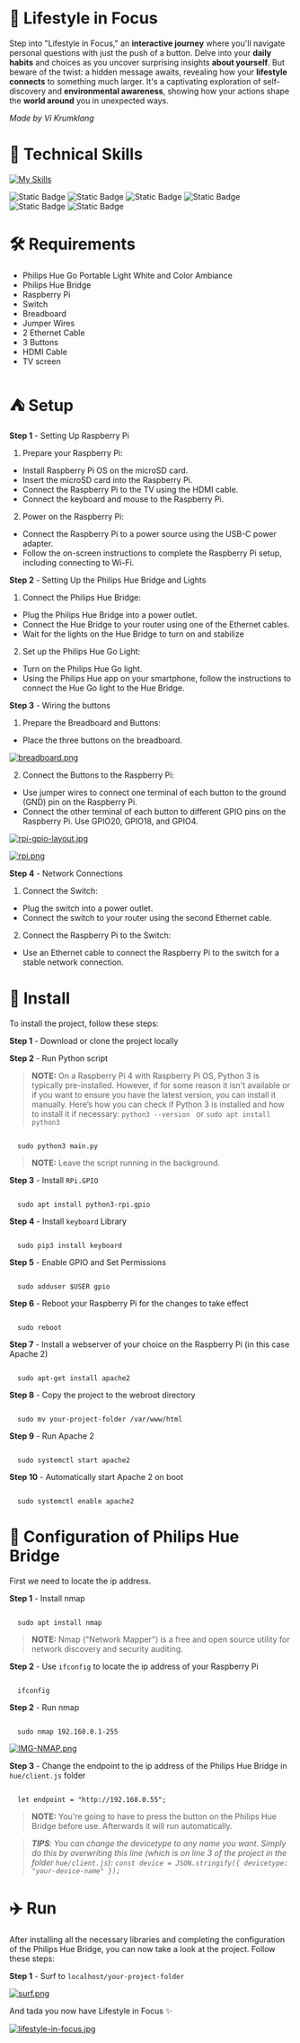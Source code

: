 # 🏡 Lifestyle in Focus

Step into "Lifestyle in Focus," an **interactive journey** where you'll navigate personal questions with just the push of a button. Delve into your **daily habits** and choices as you uncover surprising insights **about yourself**. But beware of the twist: a hidden message awaits, revealing how your **lifestyle connects** to something much larger. It's a captivating exploration of self-discovery and **environmental awareness**, showing how your actions shape the **world around** you in unexpected ways.

*Made by Vi Krumklang*

# 💼 Technical Skills

[![My Skills](https://skillicons.dev/icons?i=python,js,html,css,raspberrypi,illustrator)](https://skillicons.dev)

![Static Badge](https://img.shields.io/badge/Python-code?style=flat&logo=Python&label=Code&labelColor=grey&color=%23628aac)
![Static Badge](https://img.shields.io/badge/JavaScript-code?style=flat&logo=JavaScript&label=Code&labelColor=grey&color=%23f0db4f)
![Static Badge](https://img.shields.io/badge/HTML5-code?style=flat&logo=HTML5&label=Code&labelColor=grey&color=%23e34c26)
![Static Badge](https://img.shields.io/badge/CSS3-code?style=flat&logo=CSS3&label=Style&labelColor=grey&color=%23264de4)
![Static Badge](https://img.shields.io/badge/RaspberryPi-code?style=flat&logo=raspberrypi&label=Tools&labelColor=grey&color=%23bc1142)
![Static Badge](https://img.shields.io/badge/Illustrator-Code?style=flat&logo=Illustrator&label=Tools&labelColor=grey&color=%23f8a829%20)
# 🛠️ Requirements

- Philips Hue Go Portable Light White and Color Ambiance
- Philips Hue Bridge
- Raspberry Pi
- Switch
- Breadboard
- Jumper Wires
- 2 Ethernet Cable
- 3 Buttons
- HDMI Cable
- TV screen
# ⛺ Setup
**Step 1** - Setting Up Raspberry Pi

1. Prepare your Raspberry Pi:
- Install Raspberry Pi OS on the microSD card.
- Insert the microSD card into the Raspberry Pi.
- Connect the Raspberry Pi to the TV using the HDMI cable.
- Connect the keyboard and mouse to the Raspberry Pi.

2. Power on the Raspberry Pi:
- Connect the Raspberry Pi to a power source using the USB-C power adapter.
- Follow the on-screen instructions to complete the Raspberry Pi setup, including connecting to Wi-Fi.

**Step 2** - Setting Up the Philips Hue Bridge and Lights

1. Connect the Philips Hue Bridge:
- Plug the Philips Hue Bridge into a power outlet.
- Connect the Hue Bridge to your router using one of the Ethernet cables.
- Wait for the lights on the Hue Bridge to turn on and stabilize

2. Set up the Philips Hue Go Light:
- Turn on the Philips Hue Go light.
- Using the Philips Hue app on your smartphone, follow the instructions to connect the Hue Go light to the Hue Bridge.

**Step 3** - Wiring the buttons
1. Prepare the Breadboard and Buttons:
- Place the three buttons on the breadboard.

[![breadboard.png](https://i.postimg.cc/nL6chR0R/breadboard.png)](https://postimg.cc/bG9j6TXk)

2. Connect the Buttons to the Raspberry Pi:
- Use jumper wires to connect one terminal of each button to the ground (GND) pin on the Raspberry Pi.
- Connect the other terminal of each button to different GPIO pins on the Raspberry Pi. Use GPIO20, GPIO18, and GPIO4.

[![rpi-gpio-layout.jpg](https://i.postimg.cc/qvnHJJ6K/rpi-gpio-layout.jpg)](https://postimg.cc/tsXMDH5R)

[![rpi.png](https://i.postimg.cc/yYbqKJfn/rpi.png)](https://postimg.cc/KRBprYhg)

**Step 4** - Network Connections

1. Connect the Switch:
- Plug the switch into a power outlet.
- Connect the switch to your router using the second Ethernet cable.

2. Connect the Raspberry Pi to the Switch:
- Use an Ethernet cable to connect the Raspberry Pi to the switch for a stable network connection.

# 🌱 Install

To install the project, follow these steps:

**Step 1** - Download or clone the project locally

**Step 2** - Run Python script

> **NOTE:**  On a Raspberry Pi 4 with Raspberry Pi OS, Python 3 is typically pre-installed. However, if for some reason it isn't available or if you want to ensure you have the latest version, you can install it manually. Here’s how you can check if Python 3 is installed and how to install it if necessary: `python3 --version
` or  `sudo apt install python3`


```

  sudo python3 main.py

```
> **NOTE:**  Leave the script running in the background.

**Step 3** - Install `RPi.GPIO`

```

  sudo apt install python3-rpi.gpio

```

**Step 4** - Install `keyboard` Library

```

  sudo pip3 install keyboard

```

**Step 5** - Enable GPIO and Set Permissions

```

  sudo adduser $USER gpio

```

**Step 6** - Reboot your Raspberry Pi for the changes to take effect

```

  sudo reboot

```

**Step 7** - Install a webserver of your choice on the Raspberry Pi (in this case Apache 2)

```

  sudo apt-get install apache2 

```

**Step 8** - Copy the project to the webroot directory

```

  sudo mv your-project-folder /var/www/html

```

**Step 9** - Run Apache 2

```

  sudo systemctl start apache2

```

**Step 10** - Automatically start Apache 2 on boot
```

  sudo systemctl enable apache2

```

# 🛞 Configuration of Philips Hue Bridge

First we need to locate the ip address.

**Step 1** - Install nmap 

```

  sudo apt install nmap

```

> **NOTE:**  Nmap ("Network Mapper") is a free and open source utility for network discovery and security auditing.

**Step 2** - Use `ifconfig` to locate the ip address of your Raspberry Pi

```

  ifconfig

```

**Step 2** - Run nmap

```

  sudo nmap 192.168.0.1-255

```
[![IMG-NMAP.png](https://i.postimg.cc/Nf0STrkw/IMG-NMAP.png)](https://postimg.cc/CdWcp52v)

**Step 3** - Change the endpoint to the ip address of the Philips Hue Bridge in `hue/client.js` folder

```

  let endpoint = "http://192.168.0.55";

```
> **NOTE:**  You're going to have to press the button on the Philips Hue Bridge before use. Afterwards it will run automatically.

> *_**TIPS**_: You can change the devicetype to any name you want. Simply do this by overwriting this line (which is on line 3 of the project in the folder `hue/client.js`): `const device = JSON.stringify({ devicetype: "your-device-name" });`*

# ✈️ Run
After installing all the necessary libraries and completing the configuration of the Philips Hue Bridge, you can now take a look at the project. Follow these steps:

**Step 1** - Surf to `localhost/your-project-folder`

[![surf.png](https://i.postimg.cc/jjSwSp5Q/surf.png)](https://postimg.cc/yD2Yfr0k)

And tada you now have Lifestyle in Focus ✨

[![lifestyle-in-focus.jpg](https://i.postimg.cc/J4CLqjj9/lifestyle-in-focus.jpg)](https://postimg.cc/vDhk8gqz)


















